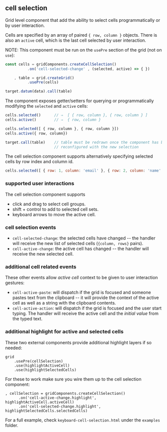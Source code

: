 ## cell selection

Grid level component that add the ability to select cells programmatically or by user interaction.

Cells are specified by an array of paired `{ row, column }` objects.
There is also an `active` cell, which is the last cell selected by user interaction.

NOTE: This component must be run on the `usePre` section of the grid (not on `use`):

```javascript
const cells = gridComponents.createCellSelection()
          .on('cell-selected-change' , (selected, active) => { })

    , table = grid.createGrid()
          .usePre(cells)

target.datum(data).call(table)
```

The component exposes getter/setters for querying or programmatically modifying the `selected` and `active` cells:

```javascript
cells.selected()      // ⇒  [ { row, column }, { row, column } ]
cells.active()        // ⇒  { row, column }

cells.selected([ { row, column }, { row, column }])
cells.active({ row, column})

target.call(table)    // table must be redrawn once the component has been
                      // reconfigured with the new selection
```

The cell selection component supports alternatively specifying selected cells by row index and column id.

```javascript
cells.selected([ { row: 1, column: 'email' }, { row: 2, column: 'name' } ])
```


### supported user interactions

The cell selection component supports 

* click and drag to select cell groups.
* shift + control to add to selected cell sets.
* keyboard arrows to move the active cell.

### cell selection events 

* `cell-selected-change`: the selected cells have changed -- the handler will receive the  new list of selected cells (`{column, rows}` pairs). 
* `cell-active-change`: the active cell has changed -- the handler will receive the new selected cell.

### additional cell related events

These other events allow _active cell_ context to be given to user interaction gestures:

* `cell-active-paste`: will dispatch if the grid is focused and someone pastes text from the clipboard -- it will provide the context of the active cell as well as a string with the clipboard contents.
* `cell-active-action`: will dispatch if the grid is focused and the user start typing.  The handler will receive the active cell and the _initial value_ from the typed text.

### additional highlight for active and selected cells

These two external components provide additional highlight layers if so needed:

```
grid
    .usePre(cellSelection)
    .use(highlightActiveCell)
    .use(highlightSelectedCells)
```

For these to work make sure you wire them up to the cell selection component:

```
, cellSelection = gridComponents.createCellSelection()
      .on('cell-active-change.highlight', highlightActiveCell.activeCell)
      .on('cell-selected-change.highlight', highlightSelectedCells.selectedCells)
```

For a full example, check `keyboard-cell-selection.html` under the `examples` folder.
